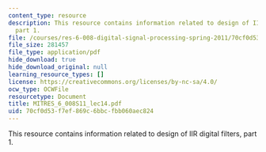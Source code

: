 ```yaml
---
content_type: resource
description: This resource contains information related to design of IIR digital filters,
  part 1.
file: /courses/res-6-008-digital-signal-processing-spring-2011/70cf0d53f7ef869c6bbcfbb060aec824_MITRES_6_008S11_lec14.pdf
file_size: 281457
file_type: application/pdf
hide_download: true
hide_download_original: null
learning_resource_types: []
license: https://creativecommons.org/licenses/by-nc-sa/4.0/
ocw_type: OCWFile
resourcetype: Document
title: MITRES_6_008S11_lec14.pdf
uid: 70cf0d53-f7ef-869c-6bbc-fbb060aec824
---
```

This resource contains information related to design of IIR digital filters, part 1.